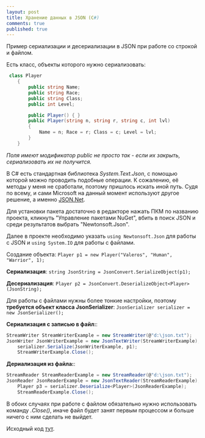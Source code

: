 ```yaml
---
layout: post
title: Хранение данных в JSON (C#)
comments: true
published: true
---
```

Пример сериализации и десериализации в JSON при работе со строкой и файлом.

Есть класс, объекты которого нужно сериализовать:
```C#
 class Player
    {
        public string Name;
        public string Race;
        public string Class;
        public int Level;

        public Player() { }
        public Player(string n, string r, string c, int lvl)
        {
            Name = n; Race = r; Class = c; Level = lvl;
        }
    }
```

*Поля имеют модификатор public не просто так - если их закрыть, сериализовать их не получится.*

В C# есть стандартная библиотека *System.Text.Json*, с помощью которой можно проводить подобные операции. К сожалению, её методы у меня не сработали, поэтому пришлось искать иной путь. Судя по всему, и сами Microsoft на данный момент используют другое решение, а именно [JSON.Net](https://www.newtonsoft.com/json). 

Для установки пакета достаточно в редакторе нажать ПКМ по названию проекта, кликнуть "Управление пакетами NuGet", вбить в поиск JSON и среди результатов выбрать "Newtonsoft.Json". 

Далее в проекте необходимо указать `using Newtonsoft.Json` для работы с JSON и `using System.IO` для работы с файлами.

Создание объекта:
`Player p1 = new Player("Valeros", "Human", "Warrior", 1);`

**Сериализация**:
`string JsonString = JsonConvert.SerializeObject(p1);`

**Десериализация**:
`Player p2 = JsonConvert.DeserializeObject<Player>(JsonString);`

Для работы с файлами нужны более тонкие настройки, поэтому **требуется объект класса JsonSerializer**:
`JsonSerializer serializer = new JsonSerializer();`

**Сериализация с записью в файл:**:
```C#
StreamWriter StreamWriterExample = new StreamWriter(@"d:\json.txt");
JsonWriter JsonWriterExample = new JsonTextWriter(StreamWriterExample);
    serializer.Serialize(JsonWriterExample, p1);
    StreamWriterExample.Close();
```

**Дериализация из файла:**:
```C#
StreamReader StreamReaderExample = new StreamReader(@"d:\json.txt");
JsonReader JsonReaderExample = new JsonTextReader(StreamReaderExample);
    Player p3 = serializer.Deserialize<Player>(JsonReaderExample);
    StreamReaderExample.Close();
```

В обоих случаях при работе с файлом обязательно нужно использовать команду *.Close()*, иначе файл будет занят первым процессом и больше ничего с ним сделать не выйдет.

Исходный код [тут](https://github.com/deadmadara/SaveDataTest/blob/main/TestJSON.cs).
